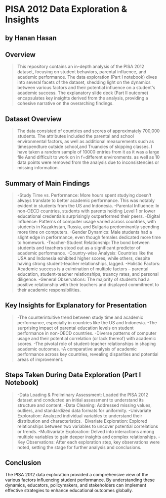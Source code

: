 # PISA 2012 Data Exploration & Insights
## by Hanan Hasan


## Overview
>This repository contains an in-depth analysis of the PISA 2012 dataset, focusing on student behaviors, parental influence, and academic performance. The data exploration (Part I notebook) dives into several facets of the dataset, shedding light on the dynamics between various factors and their potential influence on a student's academic success. The explanatory slide deck (Part II outcome) encapsulates key insights derived from the analysis, providing a cohesive narrative on the overarching findings.


## Dataset Overview
>The data consisted of countries and scores of approximately 700,000 students. The attributes included the parental and school environmental factors, as well as additional measurements such as timespendture outside school,and Truancies of skipping classes. I have taken a random sample of 10000 entries from it as it was a large file Aand difficult to work on in f=different environments. as well as 10 data points were removed from the analysis due to inconsistencies or missing information.

## Summary of Main Findings
> -Study Time vs. Performance: More hours spent studying doesn't always translate to better academic performance. This was notably evident in students from the US and Indonesia.
-Parental Influence: In non-OECD countries, students with parents holding Level 1 or lower educational credentials surprisingly outperformed their peers.
-Digital Influence: Patterns of computer usage varied across countries, with students in Kazakhstan, Russia, and Bulgaria predominantly spending more time on computers.
-Gender Dynamics: Male students had a slight edge in performance, even though females dedicated more time to homework.
-Teacher-Student Relationship: The bond between students and teachers stood out as a significant predictor of academic performance.
-Country-wise Analysis: Countries like the USA and Indonesia exhibited higher scores, while others, despite having strong student-teacher relationships, lagged.
-Holistic Factors: Academic success is a culmination of multiple factors – parental education, student-teacher relationships, truancy rates, and personal diligence.
-General Observations: The majority of students had a positive relationship with their teachers and displayed commitment to their academic responsibilities.

## Key Insights for Explanatory for Presentation
>-The counterintuitive trend between study time and academic performance, especially in countries like the US and Indonesia.
-The surprising impact of parental education levels on student performance in non-OECD countries.
-Diverse patterns of computer usage and their potential correlation (or lack thereof) with academic scores.
-The pivotal role of student-teacher relationships in shaping academic outcomes.
-A comparative analysis of academic performance across key countries, revealing disparities and potential areas of improvement.

## Steps Taken During Data Exploration (Part I Notebook)
>-Data Loading & Preliminary Assessment: Loaded the PISA 2012 dataset and conducted an initial assessment to understand its structure and content.
-Data Cleaning: Addressed missing values, outliers, and standardized data formats for uniformity.
-Univariate Exploration: Analyzed individual variables to understand their distribution and characteristics.
-Bivariate Exploration: Explored relationships between two variables to uncover potential correlations or trends.
-Multivariate Exploration: Delved into interactions among multiple variables to gain deeper insights and complex relationships.
-Key Observations: After each exploration step, key observations were noted, setting the stage for further analysis and conclusions.

## Conclusion
>
The PISA 2012 data exploration provided a comprehensive view of the various factors influencing student performance. By understanding these dynamics, educators, policymakers, and stakeholders can implement effective strategies to enhance educational outcomes globally.
